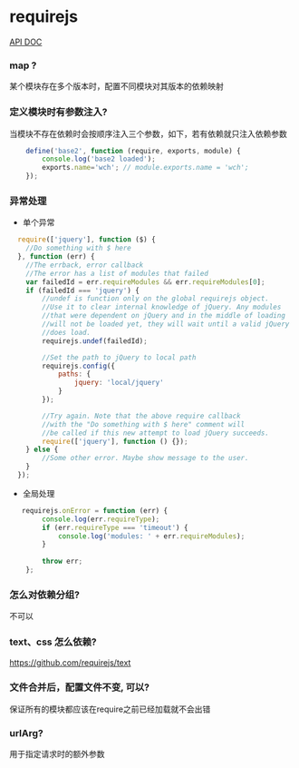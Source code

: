 # requirejs

[API DOC](http://www.requirejs.org/)

### map ?

某个模块存在多个版本时，配置不同模块对其版本的依赖映射

### 定义模块时有参数注入?

当模块不存在依赖时会按顺序注入三个参数，如下，若有依赖就只注入依赖参数
```javascript
    define('base2', function (require, exports, module) {
        console.log('base2 loaded');
        exports.name='wch'; // module.exports.name = 'wch';
    });
```

### 异常处理

+ 单个异常
```javascript
  require(['jquery'], function ($) {
    //Do something with $ here
  }, function (err) {
    //The errback, error callback
    //The error has a list of modules that failed
    var failedId = err.requireModules && err.requireModules[0];
    if (failedId === 'jquery') {
        //undef is function only on the global requirejs object.
        //Use it to clear internal knowledge of jQuery. Any modules
        //that were dependent on jQuery and in the middle of loading
        //will not be loaded yet, they will wait until a valid jQuery
        //does load.
        requirejs.undef(failedId);

        //Set the path to jQuery to local path
        requirejs.config({
            paths: {
                jquery: 'local/jquery'
            }
        });

        //Try again. Note that the above require callback
        //with the "Do something with $ here" comment will
        //be called if this new attempt to load jQuery succeeds.
        require(['jquery'], function () {});
    } else {
        //Some other error. Maybe show message to the user.
    }
  });
```
+ 全局处理
```javascript
   requirejs.onError = function (err) {
        console.log(err.requireType);
        if (err.requireType === 'timeout') {
            console.log('modules: ' + err.requireModules);
        }
    
        throw err;
    };
```

### 怎么对依赖分组?

不可以

### text、css 怎么依赖?

<https://github.com/requirejs/text>

### 文件合并后，配置文件不变, 可以?

保证所有的模块都应该在require之前已经加载就不会出错

### urlArg?

用于指定请求时的额外参数